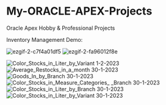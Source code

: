 # My-ORACLE-APEX-Projects
Oracle Apex Hobby &amp; Professional Projects 

Inventory Management Demo:


![ezgif-2-c7f4a01df5](https://user-images.githubusercontent.com/43857150/212354301-c30306ed-bd76-47c4-bc3a-8967dbdce562.gif)
![ezgif-2-fa96012f8e](https://user-images.githubusercontent.com/43857150/212355249-8cc89968-973a-4217-88c6-1ebc805155dc.gif)

![Color_Stocks_in_Liter_by_Variant 1-2-2023](https://github.com/iamzehan/My-ORACLE-APEX-Projects/assets/43857150/dcad2812-d7e8-4fad-beaf-680e192fcbb5)
![Average_Restocks_in_a_month 30-1-2023](https://github.com/iamzehan/My-ORACLE-APEX-Projects/assets/43857150/8d17f1a0-34c6-4d98-aca5-7f184045f68c)
![Goods_In_by_Branch 30-1-2023](https://github.com/iamzehan/My-ORACLE-APEX-Projects/assets/43857150/af26cef4-3beb-4447-a5b3-bbe19569e536)
![Color_Stocks_in_Measure_Categories_ _Branch 30-1-2023](https://github.com/iamzehan/My-ORACLE-APEX-Projects/assets/43857150/5bcf3427-665f-4277-8332-2f6c894293c8)
![Color_Stocks_in_Liter_by_Branch 30-1-2023](https://github.com/iamzehan/My-ORACLE-APEX-Projects/assets/43857150/f482a26f-6ee8-4e19-9323-da4233530e61)
![Color_Stocks_in_Liter_by_Variant 30-1-2023](https://github.com/iamzehan/My-ORACLE-APEX-Projects/assets/43857150/a864b46b-4ed9-4d8c-9b65-73f262682d44)
